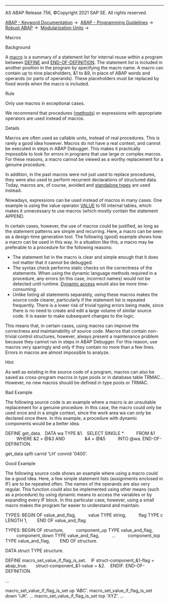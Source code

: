   

* * *

AS ABAP Release 756, ©Copyright 2021 SAP SE. All rights reserved.

[ABAP - Keyword Documentation](https://help.sap.com/doc/abapdocu_756_index_htm/7.56/en-US/abenabap.htm) →  [ABAP - Programming Guidelines](https://help.sap.com/doc/abapdocu_756_index_htm/7.56/en-US/abenabap_pgl.htm) →  [Robust ABAP](https://help.sap.com/doc/abapdocu_756_index_htm/7.56/en-US/abenrobust_abap_gdl.htm) →  [Modularization Units](https://help.sap.com/doc/abapdocu_756_index_htm/7.56/en-US/abenmodularization_unit_gdl.htm) → 

Macros

Background

A [macro](https://help.sap.com/doc/abapdocu_756_index_htm/7.56/en-US/abenabap_macros.htm) is a summary of a statement list for internal reuse within a program between [DEFINE](https://help.sap.com/doc/abapdocu_756_index_htm/7.56/en-US/abapdefine.htm) and [END-OF-DEFINITION](https://help.sap.com/doc/abapdocu_756_index_htm/7.56/en-US/abapend-of-definition.htm). The statement list is included in another position in the program by specifying the macro name. A macro can contain up to nine placeholders, &1 to &9, in place of ABAP words and operands (or parts of operands). These placeholders must be replaced by fixed words when the macro is included.

Rule

Only use macros in exceptional cases.

We recommend that procedures ([methods](https://help.sap.com/doc/abapdocu_756_index_htm/7.56/en-US/abenfunct_module_subroutine_guidl.htm "Guideline")) or expressions with appropriate operators are used instead of macros.

Details

Macros are often used as callable units, instead of real procedures. This is rarely a good idea however. Macros do not have a real context, and cannot be executed in steps in ABAP Debugger. This makes it practically impossible to look for errors in programs that use large or complex macros. For these reasons, a macro cannot be viewed as a worthy replacement for a genuine procedure.

In addition, in the past macros were not just used to replace procedures, they were also used to perform recurrent declarations of structured data. Today, macros are, of course, avoided and [standalone types](https://help.sap.com/doc/abapdocu_756_index_htm/7.56/en-US/abenbound_independent_dtype_guidl.htm "Guideline") are used instead.

Nowadays, expressions can be used instead of macros in many cases. One example is using the value operator [VALUE](https://help.sap.com/doc/abapdocu_756_index_htm/7.56/en-US/abenconstructor_expression_value.htm) to fill internal tables, which makes it unnecessary to use macros (which mostly contain the statement APPEND.

In certain cases, however, the use of macros could be justified, as long as the statement patterns are simple and recurring. Here, a macro can be seen as a design-time generation tool. The following (good) example shows how a macro can be used in this way. In a situation like this, a macro may be preferable to a procedure for the following reasons:

-   The statement list in the macro is clear and simple enough that it does not matter that it cannot be debugged.
-   The syntax check performs static checks on the correctness of the statements. When using the dynamic language methods required in a procedure, any errors (in this case, incorrect names) would not be detected until runtime. [Dynamic access](https://help.sap.com/doc/abapdocu_756_index_htm/7.56/en-US/abendynamic_prog_technique_gdl.htm) would also be more time-consuming.
-   Unlike listing all statements separately, using these macros makes the source code clearer, particularly if the statement list is repeated frequently. There is a lower risk of trivial typing errors being made, since there is no need to create and edit a large volume of similar source code. It is easier to make subsequent changes to the logic.

This means that, in certain cases, using macros can improve the correctness and maintainability of source code. Macros that contain non-trivial control structures, however, always present a maintenance problem because they cannot run in steps in ABAP Debugger. For this reason, use macros very sparingly and only if they contain no more than a few lines. Errors in macros are almost impossible to analyze.

Hint

As well as existing in the source code of a program, macros can also be saved as cross-program macros in type pools or in database table TRMAC. . However, no new macros should be defined in type pools or TRMAC.

Bad Example

The following source code is an example where a macro is an unsuitable replacement for a genuine procedure. In this case, the macro could only be used once and in a single context, since the work area wa can only be declared once there. In this example, a procedure with dynamic components would be a better idea.

DEFINE get\_data.
  DATA wa TYPE &1.
  SELECT SINGLE \*
         FROM &1
         WHERE &2 = @&3 AND
               &4 = @&5
         INTO @wa.
END-OF-DEFINITION.

get\_data spfli carrid 'LH' connid '0400'.

Good Example

The following source code shows an example where using a macro could be a good idea. Here, a few simple statement lists (assignments enclosed in IF) are to be repeated often. The names of the operands are also very regular. This function could also be implemented using other means (such as a procedure) by using dynamic means to access the variables or by expanding every IF block. In this particular case, however, using a small macro makes the program far easier to understand and maintain.

TYPES: BEGIN OF value\_and\_flag,
         value TYPE string,
         flag TYPE c LENGTH 1,
       END OF value\_and\_flag.

TYPES: BEGIN OF structure,
         component\_up TYPE value\_and\_flag,
         component\_down TYPE value\_and\_flag,
         ...
         component\_top TYPE value\_and\_flag,
       END OF structure.

DATA struct TYPE structure.

DEFINE macro\_set\_value\_if\_flag\_is\_set.
   IF struct-component\_&1-flag = abap\_true.
      struct-component\_&1-value = &2.
   ENDIF.
END-OF-DEFINITION.

...

macro\_set\_value\_if\_flag\_is\_set up 'ABC'.
macro\_set\_value\_if\_flag\_is\_set down 'IJK'.
...
macro\_set\_value\_if\_flag\_is\_set top 'XYZ'.
...